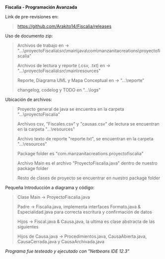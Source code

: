 **Fiscalia - Programación Avanzada**

Link de pre-revisiones en:
> https://github.com/Arakito14/Fiscalia/releases
> 

Uso de documento zip:
> Archivos de trabajo en -> "...\proyectoFiscalia\src\main\java\com\manzanitacreations\proyectofiscalia\"
> 
> Archivos de lectura y reporte (.csv, .txt) en -> "...\proyectoFiscalia\src\main\resources\"
> 
> Reporte, Diagrama UML y Mapa Conceptual en -> "...\reporte\"
> 
> changelog, codelog y TODO en "...\logs\"
> 

Ubicación de archivos:
> Proyecto general de java se encuentra en la carpeta "...\proyectoFiscalia\"
> 
> Archivos csv, "Fiscales.csv" y "causas.csv" de lectura se encuentran en la carpeta "...\resources\"
> 
> Archivo texto de reporte "reporte.txt", se encuentran en la carpeta "...\resources\"
> 
> Package folder es "com.manzanitacreations.proyectofiscalia"
> 
> Archivo Main es el archivo "ProyectoFiscalia.java" dentro de nuestro package folder
> 
> Resto de clases de proyecto se encuentrar en nuestro package folder

Pequeña Introducción a diagrama y código:

> Clase Main -> ProyectoFiscalia.java
> 
> Padre -> Fiscalia.java, implementa interfaces Formato.java & Especialidad.java para correcta escritura y confirmación de datos
> 
> Hijos -> Fiscal.java & Causa.java, la ultima es clase abstracta de las siguientes
> 
> Hijos de Causa.java -> Procedimientos.java, CausaAbierta.java, CausaCerrada.java y CausaArchivada.java

*Programa fue testeado y ejecutado con "Netbeans IDE 12.3"*
